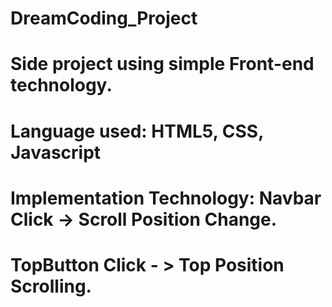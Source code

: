 # DreamCoding_Project

# Side project using simple Front-end technology.
# Language used: HTML5, CSS, Javascript
# Implementation Technology: Navbar Click -> Scroll Position Change.
#                            TopButton Click - > Top Position Scrolling.
